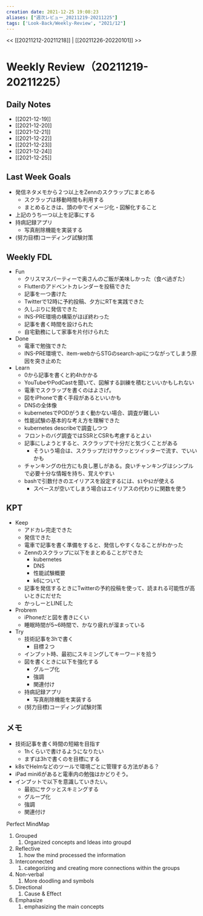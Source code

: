 ```yaml
---
creation date: 2021-12-25 19:08:23
aliases: ["週次レビュー_20211219-20211225"]
tags: ['Look-Back/Weekly-Review', "2021/12"]
---
```

<< [[20211212-20211218]] | [[20211226-20220101]] >>

# Weekly Review（20211219-20211225）

## Daily Notes

- [[2021-12-19]]
- [[2021-12-20]]
- [[2021-12-21]]
- [[2021-12-22]]
- [[2021-12-23]]
- [[2021-12-24]]
- [[2021-12-25]]

## Last Week Goals

- 発信ネタメモから２つ以上をZennのスクラップにまとめる
  - スクラップは移動時間も利用する
  - まとめるときは、頭の中でイメージ化・図解化すること
- 上記のうち一つ以上を記事にする
- 持病記録アプリ
  - 写真削除機能を実装する
- (努力目標)コーディング試験対策

## Weekly FDL

- Fun
  - クリスマスパーティーで奥さんのご飯が美味しかった（食べ過ぎた）
  - Flutterのアドベントカレンダーを投稿できた
  - 記事を一つ書けた
  - Twitterで12時に予約投稿、夕方にRTを実践できた
  - 久しぶりに発信できた
  - INS-PRE環境の構築がほぼ終わった
  - 記事を書く時間を設けられた
  - 自宅勤務にして家事を片付けられた
- Done
  - 電車で勉強できた
  - INS-PRE環境で、item-webからSTGのsearch-apiにつながってしまう原因を突き止めた
- Learn
  - 0から記事を書くと約4hかかる
  - YouTubeやPodCastを聞いて、図解する訓練を積むといいかもしれない
  - 電車でスクラップを書くのはよさげ。
  - 図をiPhoneで書く手段があるといいかも
  - DNSの全体像
  - kubernetesでPODがうまく動かない場合、調査が難しい
  - 性能試験の基本的な考え方を理解できた
  - kubernetes describeで調査しつつ
  - フロントのバグ調査ではSSRとCSRも考慮するとよい
  - 記事にしようとすると、スクラップで十分だと気づくことがある
    - そういう場合は、スクラップだけサクッとツイッターで流す、でいいかも
  - チャンキングの仕方にも良し悪しがある。良いチャンキングはシンプルで必要十分な情報を持ち、覚えやすい
  - bashで引数付きのエイリアスを設定するには、`$1`や`$2`が使える
    - スペースが空いてしまう場合はエイリアスの代わりに関数を使う

## KPT

- Keep
  - アドカレ完走できた
  - 発信できた
  - 電車で記事を書く準備をすると、発信しやすくなることがわかった
  - Zennのスクラップに以下をまとめることができた
    - kubernetes
    - DNS
    - 性能試験概要
    - k6について
  - 記事を発信するときにTwitterの予約投稿を使って、読まれる可能性が高いときにだせた
  - かっしーとLINEした
- Probrem
  - iPhoneだと図を書きにくい
  - 睡眠時間が5~6時間で、かなり疲れが溜まっている
- Try
  - 技術記事を3hで書く
    - 目標２つ
  - インプット時、最初にスキミングしてキーワードを拾う
  - 図を書くときに以下を強化する
    - グループ化
    - 強調
    - 関連付け
  - 持病記録アプリ
    - 写真削除機能を実装する
  - (努力目標)コーディング試験対策

## メモ

- 技術記事を書く時間の短縮を目指す
  - 1hくらいで書けるようになりたい
  - まずは3hで書くのを目標にする
- k8sでHelmなどのツールで環境ごとに管理する方法がある？
- iPad mini6があると電車内の勉強はかどりそう。
- インプットで以下を意識していきたい。
  - 最初にサクッとスキミングする
  - グループ化
  - 強調
  - 関連付け

Perfect MindMap
1. Grouped
    1. Organized concepts and Ideas into groupd
2. Reflective
    1. how the mind processed the information
3. Interconnected
    1. categorizing and creating more connections within the groups
4. Non-verbal
    1. More doodling and symbols
5. Directional
    1. Cause & Effect
6. Emphasize
    1. emphasizing the main concepts
